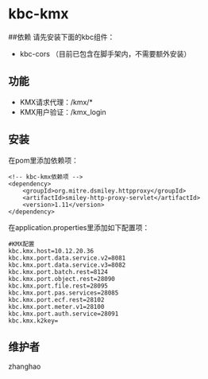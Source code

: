 # kbc-kmx

##依赖
请先安装下面的kbc组件：
- kbc-cors （目前已包含在脚手架内，不需要额外安装）

## 功能
- KMX请求代理：/kmx/*
- KMX用户验证：/kmx_login

## 安装
在pom里添加依赖项：
```
<!-- kbc-kmx依赖项 -->
<dependency>
    <groupId>org.mitre.dsmiley.httpproxy</groupId>
    <artifactId>smiley-http-proxy-servlet</artifactId>
    <version>1.11</version>
</dependency>
```
在application.properties里添加如下配置项：
```
#KMX配置
kbc.kmx.host=10.12.20.36
kbc.kmx.port.data.service.v2=8081
kbc.kmx.port.data.service.v3=8082
kbc.kmx.port.batch.rest=8124
kbc.kmx.port.object.rest=28090
kbc.kmx.port.file.rest=28095
kbc.kmx.port.pas.services=28085
kbc.kmx.port.ecf.rest=28102
kbc.kmx.port.meter.v1=28100
kbc.kmx.port.auth.service=28091
kbc.kmx.k2key=
```

## 维护者
zhanghao


